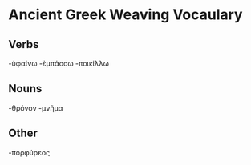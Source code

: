 # Ancient Greek Weaving Vocaulary

## Verbs

-ὑφαίνω
-ἐμπάσσω
-ποικίλλω
## Nouns
-θρόνον
-μνῆμα
## Other
-πορφύρεος
